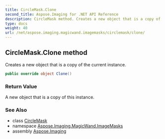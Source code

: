 ```yaml
---
title: CircleMask.Clone
second_title: Aspose.Imaging for .NET API Reference
description: CircleMask method. Creates a new object that is a copy of the current instance
type: docs
weight: 40
url: /net/aspose.imaging.magicwand.imagemasks/circlemask/clone/
---
```

## CircleMask.Clone method

Creates a new object that is a copy of the current instance.

```csharp
public override object Clone()
```

### Return Value

A new object that is a copy of this instance.

### See Also

* class [CircleMask](../)
* namespace [Aspose.Imaging.MagicWand.ImageMasks](../../circlemask/)
* assembly [Aspose.Imaging](../../../)



